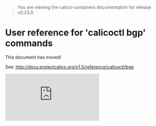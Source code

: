 > You are viewing the calico-containers documentation for release v0.23.0.

# User reference for 'calicoctl bgp' commands

This document has moved!

See: http://docs.projectcalico.org/v1.5/reference/calicoctl/bgp

[![Analytics](https://calico-ga-beacon.appspot.com/UA-52125893-3/calico-containers/docs/calicoctl/bgp.md?pixel)](https://github.com/igrigorik/ga-beacon)
